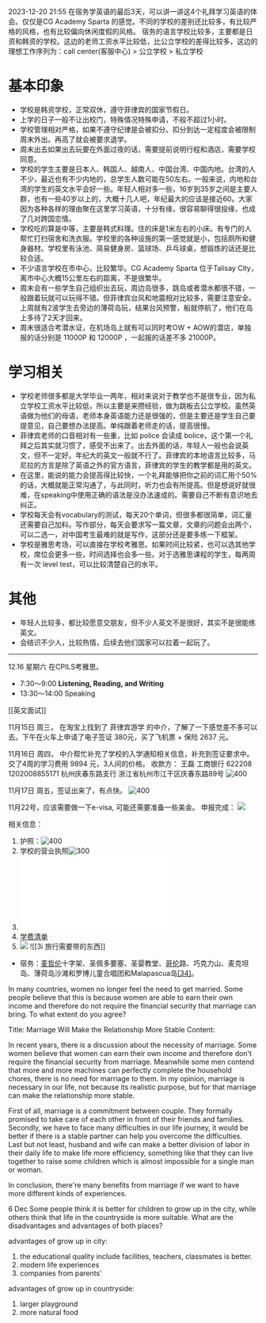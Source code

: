2023-12-20 21:55
在宿务学英语的最后3天，可以讲一讲这4个礼拜学习英语的体会。仅仅是CG Academy Sparta 的感觉。不同的学校的差别还比较多，有比较严格的风格，也有比较偏向休闲度假的风格。
宿务的语言学校比较多，主要都是日资和韩资的学校。这边的老师工资水平比较低，比公立学校的差得比较多，这边的理想工作序列为：call center(客服中心) > 公立学校 > 私立学校

# 基本印象
- 学校是韩资学校，正常双休，遵守菲律宾的国家节假日。
- 上学的日子一般不让出校门，特殊情况特殊申请，不般不超过1小时。
- 学校管理相对严格，如果不遵守纪律是会被扣分。扣分到达一定程度会被限制周末外出。再高了就会被要求退学。
- 周末出去如果出去玩要在外面过夜的话，需要提前说明行程和酒店，需要学校同意。
- 学校的学生主要是日本人、韩国人、越南人、中国台湾、中国内地。台湾的人不少，最近也有不少内地的，总学生人数可能在50左右。一般来说，内地和台湾的学生的英文水平会好一些。年轻人相对多一些，16岁到35岁之间是主要人群，也有一些40岁以上的，大概十几人吧，年纪最大的应该是接近60。大家因为各种各样的理由聚在这里学习英语，十分有缘，很容易聊得很投缘，也成了几对跨国恋情。
- 学校吃的算是中等，主要是韩式料理。住的床是1米左右的小床。有专门的人帮忙打扫宿舍和洗衣服。学校里的各种设施的第一感觉就是小，包括厕所和健身器材。学校里有泳池、简易健身房、篮球场、乒乓球桌，想锻炼的话还是比较合适。
- 不少语言学校在市中心，比较繁华。CG Academy Sparta 位于Talisay City， 离市中心大概15公里左右的距离，不是很繁华。
- 周末会有一些学生自己组织出去玩，周边岛很多，跳岛或者潜水都很不错，一般跟着玩就可以玩得不错。但菲律宾台风和地震相对比较多，需要注意安全。上周就有2波学生去旁边的薄荷岛玩，结果台风预警，船就停航了，他们在岛上多待了2天才回来。
- 周末很适合考潜水证，在机场岛上就有可以同时考OW + AOW的潜店，单独报的话分别是 11000P 和 12000P ，一起报的话差不多 21000P。
# 学习相关
- 学校老师很多都是大学毕业一两年，相对来说对于教学也不是很专业，因为私立学校工资水平比较低，所以主要是来攒经验，做为跳板去公立学校。虽然英语做为他们的母语，老师本身英语能力还是很强的，但是主要还是学生自己要提意见，自己要想办法提高。单纯跟着老师走的话，提高很慢。
- 菲律宾老师的口音相对有一些重，比如 police 会读成 bolice，这个第一个礼拜之后其实就习惯了，感受不出来了。出去外面的话，年轻人一般也会说英文，但不一定好。年纪大的英文一般就不行了。菲律宾的本地语言比较多，马尼拉的方言是除了英语之外的官方语言，菲律宾的学生的教学都是用的英文。
- 在这里，能说的能力会提高得比较快，一个礼拜能够把你之前的词汇用个50%的话，大概就能正常沟通了，与此同时，听力也会有所提高。但是想说好就很难，在speaking中使用正确的语法是没办法速成的。需要自己不断有意识地去纠正。
- 学校每天会有vocabulary的测试，每天20个单词，但很多都很简单，词汇量还需要自己加料。写作部分，每天会要求写一篇文章，文章的问题会出两个，可以二选一，对中国考生最难的就是写作，这部分还是要多练一下框架。
- 学校是雅思考场，可以直接在学校考雅思。如果时间比较紧，也可以选其他学校，席位会更多一些，时间选择也会多一些。对于选雅思课程的学生，每两周有一次 level test，可以比较清楚自己的水平。

# 其他
- 年轻人比较多，都比较愿意交朋友，但不少人英文不是很好，其实不是很能练英文。
- 会结识不少人，比较热情，后续去他们国家可以拉着一起玩了。


----

12.16 星期六 在CPILS考雅思。
- 7:30～9:00 **Listening, Reading, and Writing**
- 13:30～14:00 Speaking

[[英文面试]]


11月15日 周三， 在淘宝上找到了 菲律宾游学 的中介，了解了一下感觉差不多可以去。下午在火车上申请了电子签证 380元，买了飞机票 + 保险 2637 元。

11月16日 周四， 中介帮忙补充了学校的入学通知相关信息，补充到签证要求中。交了4周的学习费用 9894 元，3人间的价格。
收款方：
王磊 工商银行
622208 1202008855171
杭州庆春东路支行
浙江省杭州市江干区庆春东路89号
![400](note/files/Pasted%20image%2020231120173312.png)

11月17日 周五，签证出来了，有点快。
![400](note/files/Pasted%20image%2020231120173333.png)

11月22号，应该需要做一下e-visa, 可能还需要准备一些美金。
申报完成：
![](note/files/etravel-qrcode.png)


相关信息：
1. 护照：![400](note/files/Pasted%20image%2020231120180829.png)
2. 学校的营业执照![300](note/files/Pasted%20image%2020231120173454.png)
3. ![入学通知书 ](note/files/Mr%20Wang%20Zhen%20(LOA).pdf)
4. [学费清单](note/files/Mr%20Wang%20Zhen%20(Gross).pdf)
5. ![](note/files/Pasted%20image%2020231123111219.png)
![[3i 旅行需要带的东西]]



- 宿务：[麦哲伦](https://zh.wikipedia.org/wiki/%E9%BA%A6%E5%93%B2%E4%BC%A6 "麦哲伦")十字架、圣佩多要塞、圣婴教堂、[哥伦](https://zh.wikipedia.org/wiki/%E5%93%A5%E4%BC%A6%E5%B8%83 "哥伦布")路、巧克力山、麦克坦岛、薄荷岛沙滩和罗博儿童合唱团和Malapascua岛[[34]](https://zh.wikipedia.org/wiki/%E8%8F%B2%E5%BE%8B%E5%AE%BE#cite_note-35)。



In many countries, women no longer feel the need to get married. Some people believe that this is because women are able to earn their own income and therefore do not require the financial security that marriage can bring. To what extent do you agree?

Title: Marriage Will Make the Relationship More Stable
Content:

In recent years, there is a discussion about the necessity of marriage. Some women believe that women can earn their own income and therefore don't require the financial security from marriage. Meanwhile some men contend that more and more machines can perfectly complete the household chores, there is no need for marriage to them. In my opinion, marriage is necessary in our life, not because its realistic purpose, but for that marriage can make the relationship more stable. 

First of all, marriage is a commitment between couple. They formally promised to take care of each other in front of their friends and families. Secondly, we have to face many difficulties in our life journey, it would be better if there is a stable partner can help you overcome the difficulties. Last but not least, husband and wife can make a better division of labor in their daily life to make life more efficiency, something like that they can live together to raise some children which is almost impossible for a single man or woman. 

In conclusion, there're many benefits from marriage if we want to have more different kinds of experiences. 


6 Dec
Some people think it is better for children to grow up in the city, while others think that life in the countryside is more suitable. What are the disadvantages and advantages of both places?

advantages of grow up in city:
1. the educational quality include facilities, teachers, classmates is better.  
2. modern life experiences 
3. companies from parents'


advantages of grow up in countryside:
1. larger playground
2. more natural food









